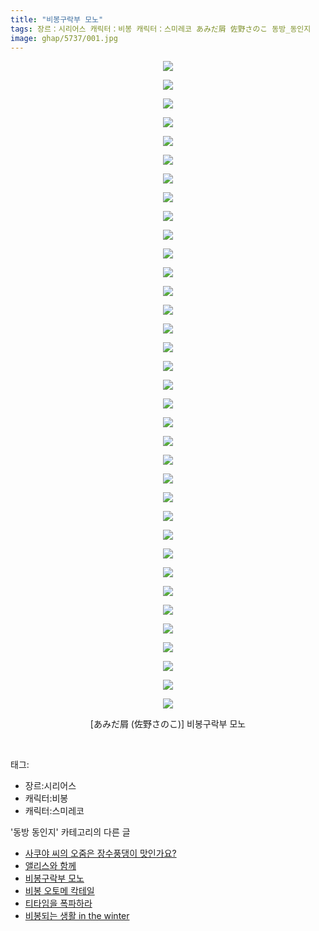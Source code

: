 ```yaml
---
title: "비봉구락부 모노"
tags: 장르：시리어스 캐릭터：비봉 캐릭터：스미레코 あみだ屑 佐野さのこ 동방_동인지
image: ghap/5737/001.jpg
---
```

<div class="article">
<p style="text-align: center; clear: none; float: none;"><img src="{{ site.nasurl }}/ghap/5737/001.jpg"/></p>
<p style="text-align: center; clear: none; float: none;"><img src="{{ site.nasurl }}/ghap/5737/002.jpg"/></p>
<p style="text-align: center; clear: none; float: none;"><img src="{{ site.nasurl }}/ghap/5737/003.jpg"/></p>
<p style="text-align: center; clear: none; float: none;"><img src="{{ site.nasurl }}/ghap/5737/004.jpg"/></p>
<p style="text-align: center; clear: none; float: none;"><img src="{{ site.nasurl }}/ghap/5737/005.jpg"/></p>
<p style="text-align: center; clear: none; float: none;"><img src="{{ site.nasurl }}/ghap/5737/006.jpg"/></p>
<p style="text-align: center; clear: none; float: none;"><img src="{{ site.nasurl }}/ghap/5737/007.jpg"/></p>
<p style="text-align: center; clear: none; float: none;"><img src="{{ site.nasurl }}/ghap/5737/008.jpg"/></p>
<p style="text-align: center; clear: none; float: none;"><img src="{{ site.nasurl }}/ghap/5737/009.jpg"/></p>
<p style="text-align: center; clear: none; float: none;"><img src="{{ site.nasurl }}/ghap/5737/010.jpg"/></p>
<p style="text-align: center; clear: none; float: none;"><img src="{{ site.nasurl }}/ghap/5737/011.jpg"/></p>
<p style="text-align: center; clear: none; float: none;"><img src="{{ site.nasurl }}/ghap/5737/012.jpg"/></p>
<p style="text-align: center; clear: none; float: none;"><img src="{{ site.nasurl }}/ghap/5737/013.jpg"/></p>
<p style="text-align: center; clear: none; float: none;"><img src="{{ site.nasurl }}/ghap/5737/014.jpg"/></p>
<p style="text-align: center; clear: none; float: none;"><img src="{{ site.nasurl }}/ghap/5737/015.jpg"/></p>
<p style="text-align: center; clear: none; float: none;"><img src="{{ site.nasurl }}/ghap/5737/016.jpg"/></p>
<p style="text-align: center; clear: none; float: none;"><img src="{{ site.nasurl }}/ghap/5737/017.jpg"/></p>
<p style="text-align: center; clear: none; float: none;"><img src="{{ site.nasurl }}/ghap/5737/018.jpg"/></p>
<p style="text-align: center; clear: none; float: none;"><img src="{{ site.nasurl }}/ghap/5737/019.jpg"/></p>
<p style="text-align: center; clear: none; float: none;"><img src="{{ site.nasurl }}/ghap/5737/020.jpg"/></p>
<p style="text-align: center; clear: none; float: none;"><img src="{{ site.nasurl }}/ghap/5737/021.jpg"/></p>
<p style="text-align: center; clear: none; float: none;"><img src="{{ site.nasurl }}/ghap/5737/022.jpg"/></p>
<p style="text-align: center; clear: none; float: none;"><img src="{{ site.nasurl }}/ghap/5737/023.jpg"/></p>
<p style="text-align: center; clear: none; float: none;"><img src="{{ site.nasurl }}/ghap/5737/024.jpg"/></p>
<p style="text-align: center; clear: none; float: none;"><img src="{{ site.nasurl }}/ghap/5737/025.jpg"/></p>
<p style="text-align: center; clear: none; float: none;"><img src="{{ site.nasurl }}/ghap/5737/026.jpg"/></p>
<p style="text-align: center; clear: none; float: none;"><img src="{{ site.nasurl }}/ghap/5737/027.jpg"/></p>
<p style="text-align: center; clear: none; float: none;"><img src="{{ site.nasurl }}/ghap/5737/028.jpg"/></p>
<p style="text-align: center; clear: none; float: none;"><img src="{{ site.nasurl }}/ghap/5737/029.jpg"/></p>
<p style="text-align: center; clear: none; float: none;"><img src="{{ site.nasurl }}/ghap/5737/030.jpg"/></p>
<p style="text-align: center; clear: none; float: none;"><img src="{{ site.nasurl }}/ghap/5737/031.jpg"/></p>
<p style="text-align: center; clear: none; float: none;"><img src="{{ site.nasurl }}/ghap/5737/032.jpg"/></p>
<p style="text-align: center; clear: none; float: none;"><img src="{{ site.nasurl }}/ghap/5737/033.jpg"/></p>
<p style="text-align: center; clear: none; float: none;"><img src="{{ site.nasurl }}/ghap/5737/034.jpg"/></p>
<p style="text-align: center; clear: none; float: none;"><img src="{{ site.nasurl }}/ghap/5737/035.jpg"/></p>
<p style="text-align: center; clear: none; float: none;">[あみだ屑 (佐野さのこ)] 비봉구락부 모노</p>
<p><br/></p>
</div><div class="tagTrail">
<p>태그: </p>
<ul>
<li>장르:시리어스</li>
<li>캐릭터:비봉</li>
<li>캐릭터:스미레코</li>
</ul>
</div><div class="another">
<p>'동방 동인지' 카테고리의 다른 글</p>
<ul>
<li><a href="/2019-02-11-ghap_5789">사쿠야 씨의 오줌은 장수풍댕이 맛인가요?</a></li>
<li><a href="/2019-02-07-ghap_5772">앨리스와 함께</a></li>
<li><a href="/2019-02-05-ghap_5737">비봉구락부 모노</a></li>
<li><a href="/2019-02-05-ghap_5736">비봉 오토메 칵테일</a></li>
<li><a href="/2019-02-02-ghap_5728">티타임을 폭파하라</a></li>
<li><a href="/2019-02-01-ghap_5705">비봉되는 생활 in the winter</a></li>
</ul>
</div>